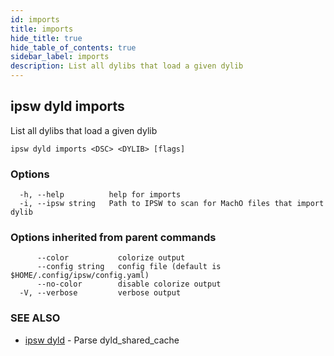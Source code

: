 ```yaml
---
id: imports
title: imports
hide_title: true
hide_table_of_contents: true
sidebar_label: imports
description: List all dylibs that load a given dylib
---
```

## ipsw dyld imports

List all dylibs that load a given dylib

```
ipsw dyld imports <DSC> <DYLIB> [flags]
```

### Options

```
  -h, --help          help for imports
  -i, --ipsw string   Path to IPSW to scan for MachO files that import dylib
```

### Options inherited from parent commands

```
      --color           colorize output
      --config string   config file (default is $HOME/.config/ipsw/config.yaml)
      --no-color        disable colorize output
  -V, --verbose         verbose output
```

### SEE ALSO

* [ipsw dyld](/docs/cli/ipsw/dyld)	 - Parse dyld_shared_cache

